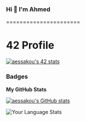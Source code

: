 ### Hi 👋 I'm Ahmed
======================

# 42 Profile

[![aessakou's 42 stats](https://badge.mediaplus.ma/darkblue/aessakou)](https://github.com/oakoudad/badge42)

### Badges

<b>My GitHub Stats</b>

<a href="http://www.github.com/aessakou"><img src="https://github-readme-stats.vercel.app/api?username=aessakou&show_icons=true&hide=&count_private=true&title_color=0891b2&text_color=ffffff&icon_color=0891b2&bg_color=1c1917&hide_border=true&show_icons=true" alt="aessakou's GitHub stats" /></a>

![Your Language Stats](https://github-readme-stats.vercel.app/api/top-langs/?username=[your-username]&layout=compact)

